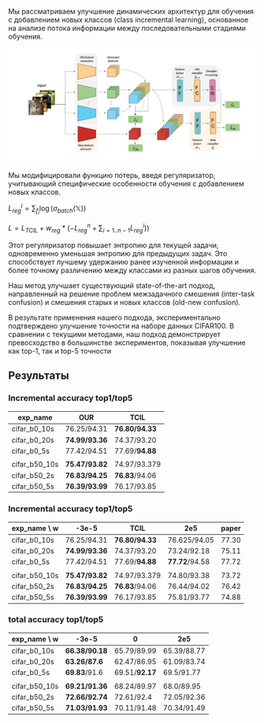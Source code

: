 Мы рассматриваем улучшение динамических архитектур для обучения с добавлением новых классов (class incremental learning),
основанное на анализе потока информации между последовательными стадиями обучения.

![TCIL](https://raw.githubusercontent.com/YellowPancake/TCIL/main/pictures/TCIL.png)


Мы модифицировали функцию потерь, введя регуляризатор, учитывающий специфические особенности обучения с добавлением новых классов.

$`L^{i}_{reg} = \sum_{f_i}\log\left(\sigma_{batch}\left(\mathbb{X}\right ) \right )`$

$`L = L_{TCIL} + w_{reg} * \left(-L^{n}_{reg} + \sum_{i=1..n-1} L^{i}_{reg}) \right )`$


Этот регуляризатор повышает энтропию для текущей задачи, одновременно уменьшая энтропию для предыдущих задач. Это способствует лучшему удержанию ранее изученной информации и более точному различению между классами из разных шагов обучения.

Наш метод улучшает существующий state-of-the-art подход, направленный на решение проблем межзадачного смешения (inter-task confusion) и смешения старых и новых классов (old-new confusion). 

В результате применения нашего подхода, экспериментально подтверждено улучшение точности на наборе данных CIFAR100.  В сравнении с текущими методами, наш подход демонстрирует превосходство в большинстве экспериментов, показывая улучшение как top-1, так и top-5 точности





## Результаты

### Incremental accuracy top1/top5

| exp_name      | OUR             | TCIL            |
|---------------|-----------------|-----------------|
| cifar_b0_10s  | 76.25/94.31     | **76.80/94.33** |
| cifar_b0_20s  | **74.99/93.36** | 74.37/93.20     |
| cifar_b0_5s   | 77.42/94.51     | 77.69/**94.88** |                 
|               |                 |                 |
| cifar_b50_10s | **75.47/93.82** | 74.97/93.379    |
| cifar_b50_2s  | **76.83/94.25** | **76.83**/94.06 |
| cifar_b50_5s  | **76.39/93.99** | 76.17/93.85     |
 

### Incremental accuracy top1/top5

| exp_name \ w  | -3e-5            | TCIL            | 2e5             | paper  |
|---------------|------------------|-----------------|-----------------|--------|
| cifar_b0_10s  | 76.25/94.31      | **76.80/94.33** | 76.625/94.05    | 77.30  |
| cifar_b0_20s  | **74.99/93.36**  | 74.37/93.20     | 73.24/92.18     | 75.11  |
| cifar_b0_5s   | 77.42/94.51      | 77.69/**94.88** | **77.72**/94.58 | 77.72  |                 
|               |                  |                 |                 |        |
| cifar_b50_10s | **75.47/93.82**  | 74.97/93.379    | 74.80/93.38     | 73.72  |
| cifar_b50_2s  | **76.83/94.25**  | **76.83**/94.06 | 76.44/94.02     | 76.42  |
| cifar_b50_5s  | **76.39/93.99**  | 76.17/93.85     | 75.81/93.77     | 74.88  |






### total accuracy top1/top5

| exp_name \ w  | -3e-5            | 0               | 2e5           |
|---------------|------------------|-----------------|---------------|
| cifar_b0_10s  | **66.38/90.18**  | 65.79/89.99     | 65.39/88.77   |
| cifar_b0_20s  | **63.26/87.6**   | 62.47/86.95     | 61.09/83.74   |
| cifar_b0_5s   | **69.83**/91.6   | 69.51/**92.17** | 69.5/91.77    |
|               |                  |                 |               |
| cifar_b50_10s | **69.21/91.36**  | 68.24/89.97     | 68.0/89.95    |
| cifar_b50_2s  | **72.66/92.74**  | 72.61/92.4      | 72.05/92.36   |
| cifar_b50_5s  | **71.03/91.93**  | 70.11/91.48     | 70.34/91.49   |
